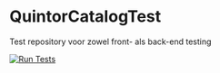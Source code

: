 # QuintorCatalogTest
Test repository voor zowel front- als back-end testing

[![Run Tests](https://github.com/MarkStreek/QuintorCatalogTest/actions/workflows/test.yml/badge.svg)](https://github.com/MarkStreek/QuintorCatalogTest/actions/workflows/test.yml)


